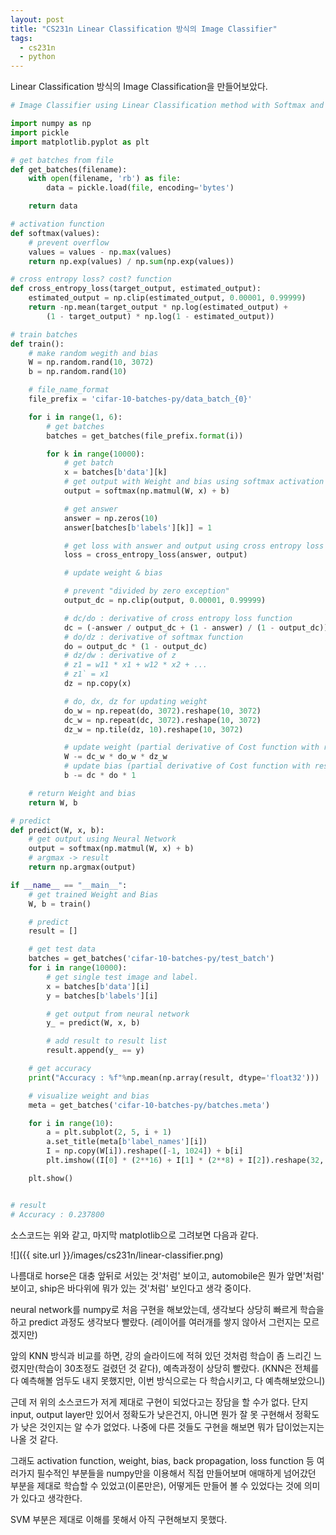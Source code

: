 ```yaml
---
layout: post
title: "CS231n Linear Classification 방식의 Image Classifier"
tags:
  - cs231n
  - python
---
```


Linear Classification 방식의 Image Classification을 만들어보았다.

```python
# Image Classifier using Linear Classification method with Softmax and CIFAR 10 dataset

import numpy as np
import pickle
import matplotlib.pyplot as plt

# get batches from file
def get_batches(filename):
    with open(filename, 'rb') as file:
        data = pickle.load(file, encoding='bytes')

    return data

# activation function
def softmax(values):
    # prevent overflow
    values = values - np.max(values)
    return np.exp(values) / np.sum(np.exp(values))

# cross entropy loss? cost? function
def cross_entropy_loss(target_output, estimated_output):
    estimated_output = np.clip(estimated_output, 0.00001, 0.99999)
    return -np.mean(target_output * np.log(estimated_output) +
        (1 - target_output) * np.log(1 - estimated_output))

# train batches
def train():
    # make random wegith and bias
    W = np.random.rand(10, 3072)
    b = np.random.rand(10)

    # file_name_format
    file_prefix = 'cifar-10-batches-py/data_batch_{0}'

    for i in range(1, 6):
        # get batches
        batches = get_batches(file_prefix.format(i))

        for k in range(10000):
            # get batch
            x = batches[b'data'][k]
            # get output with Weight and bias using softmax activation function
            output = softmax(np.matmul(W, x) + b)

            # get answer
            answer = np.zeros(10)
            answer[batches[b'labels'][k]] = 1

            # get loss with answer and output using cross entropy loss function
            loss = cross_entropy_loss(answer, output)

            # update weight & bias

            # prevent "divided by zero exception"
            output_dc = np.clip(output, 0.00001, 0.99999)

            # dc/do : derivative of cross entropy loss function
            dc = (-answer / output_dc + (1 - answer) / (1 - output_dc)) / 10
            # do/dz : derivative of softmax function
            do = output_dc * (1 - output_dc)
            # dz/dw : derivative of z
            # z1 = w11 * x1 + w12 * x2 + ...
            # z1` = x1
            dz = np.copy(x)

            # do, dx, dz for updating weight
            do_w = np.repeat(do, 3072).reshape(10, 3072)
            dc_w = np.repeat(dc, 3072).reshape(10, 3072)
            dz_w = np.tile(dz, 10).reshape(10, 3072)

            # update weight (partial derivative of Cost function with respect to Weight)
            W -= dc_w * do_w * dz_w
            # update bias (partial derivative of Cost function with respect to Bias)
            b -= dc * do * 1

    # return Weight and bias
    return W, b

# predict
def predict(W, x, b):
    # get output using Neural Network
    output = softmax(np.matmul(W, x) + b)
    # argmax -> result
    return np.argmax(output)

if __name__ == "__main__":
    # get trained Weight and Bias
    W, b = train()

    # predict
    result = []

    # get test data
    batches = get_batches('cifar-10-batches-py/test_batch')
    for i in range(10000):
        # get single test image and label.
        x = batches[b'data'][i]
        y = batches[b'labels'][i]

        # get output from neural network
        y_ = predict(W, x, b)

        # add result to result list
        result.append(y_ == y)

    # get accuracy
    print("Accuracy : %f"%np.mean(np.array(result, dtype='float32')))

    # visualize weight and bias
    meta = get_batches('cifar-10-batches-py/batches.meta')

    for i in range(10):
        a = plt.subplot(2, 5, i + 1)
        a.set_title(meta[b'label_names'][i])
        I = np.copy(W[i]).reshape([-1, 1024]) + b[i]
        plt.imshow((I[0] * (2**16) + I[1] * (2**8) + I[2]).reshape(32, 32))

    plt.show()


# result
# Accuracy : 0.237800
```

소스코드는 위와 같고, 마지막 matplotlib으로 그려보면 다음과 같다.

![]({{ site.url }}/images/cs231n/linear-classifier.png)

나름대로 horse은 대충 앞뒤로 서있는 것'처럼' 보이고, automobile은 뭔가 앞면'처럼' 보이고, ship은 바다위에 뭐가 있는 것'처럼' 보인다고 생각 중이다.

neural network를 numpy로 처음 구현을 해보았는데, 생각보다 상당히 빠르게 학습을 하고 predict 과정도 생각보다 빨랐다. (레이어를 여러개를 쌓지 않아서 그런지는 모르겠지만)

앞의 KNN 방식과 비교를 하면, 강의 슬라이드에 적혀 있던 것처럼 학습이 좀 느리긴 느렸지만(학습이 30초정도 걸렸던 것 같다), 예측과정이 상당히 빨랐다. (KNN은 전체를 다 예측해볼 엄두도 내지 못했지만, 이번 방식으로는 다 학습시키고, 다 예측해보았으니)

근데 저 위의 소스코드가 저게 제대로 구현이 되었다고는 장담을 할 수가 없다. 단지 input, output layer만 있어서 정확도가 낮은건지, 아니면 뭔가 잘 못 구현해서 정확도가 낮은 것인지는 알 수가 없었다. 나중에 다른 것들도 구현을 해보면 뭐가 답이었는지는 나올 것 같다.

그래도 activation function, weight, bias, back propagation, loss function 등 여러가지 필수적인 부분들을 numpy만을 이용해서 직접 만들어보며 애매하게 넘어갔던 부분을 제대로 학습할 수 있었고(이론만은), 어떻게든 만들어 볼 수 있었다는 것에 의미가 있다고 생각한다.

SVM 부분은 제대로 이해를 못해서 아직 구현해보지 못했다.
